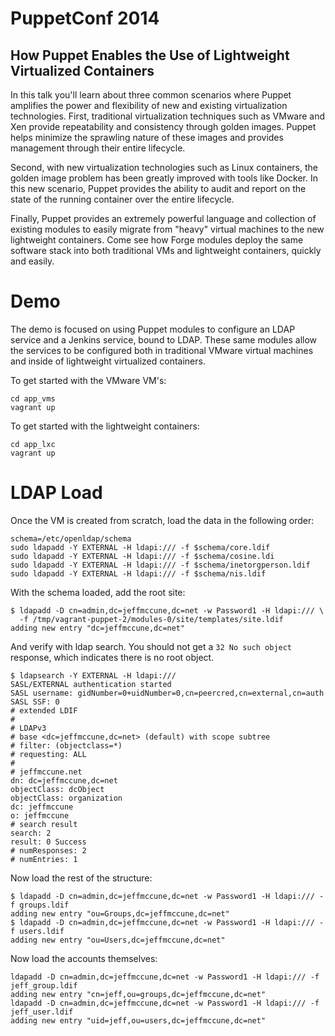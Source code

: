 # PuppetConf 2014

## How Puppet Enables the Use of Lightweight Virtualized Containers

In this talk you'll learn about three common scenarios where Puppet amplifies
the power and flexibility of new and existing virtualization technologies.
First, traditional virtualization techniques such as VMware and Xen provide
repeatability and consistency through golden images. Puppet helps minimize the
sprawling nature of these images and provides management through their entire
lifecycle.

Second, with new virtualization technologies such as Linux containers, the
golden image problem has been greatly improved with tools like Docker. In this
new scenario, Puppet provides the ability to audit and report on the state of
the running container over the entire lifecycle.

Finally, Puppet provides an extremely powerful language and collection of
existing modules to easily migrate from "heavy" virtual machines to the new
lightweight containers. Come see how Forge modules deploy the same software
stack into both traditional VMs and lightweight containers, quickly and easily.

# Demo

The demo is focused on using Puppet modules to configure an LDAP service and a
Jenkins service, bound to LDAP.  These same modules allow the services to be
configured both in traditional VMware virtual machines and inside of
lightweight virtualized containers.

To get started with the VMware VM's:

    cd app_vms
    vagrant up

To get started with the lightweight containers:

    cd app_lxc
    vagrant up

# LDAP Load

Once the VM is created from scratch, load the data in the following order:

    schema=/etc/openldap/schema
    sudo ldapadd -Y EXTERNAL -H ldapi:/// -f $schema/core.ldif
    sudo ldapadd -Y EXTERNAL -H ldapi:/// -f $schema/cosine.ldi
    sudo ldapadd -Y EXTERNAL -H ldapi:/// -f $schema/inetorgperson.ldif
    sudo ldapadd -Y EXTERNAL -H ldapi:/// -f $schema/nis.ldif

With the schema loaded, add the root site:

    $ ldapadd -D cn=admin,dc=jeffmccune,dc=net -w Password1 -H ldapi:/// \
      -f /tmp/vagrant-puppet-2/modules-0/site/templates/site.ldif
    adding new entry "dc=jeffmccune,dc=net"

And verify with ldap search.  You should not get a `32 No such object`
response, which indicates there is no root object.

    $ ldapsearch -Y EXTERNAL -H ldapi:///
    SASL/EXTERNAL authentication started
    SASL username: gidNumber=0+uidNumber=0,cn=peercred,cn=external,cn=auth
    SASL SSF: 0
    # extended LDIF
    #
    # LDAPv3
    # base <dc=jeffmccune,dc=net> (default) with scope subtree
    # filter: (objectclass=*)
    # requesting: ALL
    #
    # jeffmccune.net
    dn: dc=jeffmccune,dc=net
    objectClass: dcObject
    objectClass: organization
    dc: jeffmccune
    o: jeffmccune
    # search result
    search: 2
    result: 0 Success
    # numResponses: 2
    # numEntries: 1

Now load the rest of the structure:

    $ ldapadd -D cn=admin,dc=jeffmccune,dc=net -w Password1 -H ldapi:/// -f groups.ldif
    adding new entry "ou=Groups,dc=jeffmccune,dc=net"
    $ ldapadd -D cn=admin,dc=jeffmccune,dc=net -w Password1 -H ldapi:/// -f users.ldif
    adding new entry "ou=Users,dc=jeffmccune,dc=net"

Now load the accounts themselves:

    ldapadd -D cn=admin,dc=jeffmccune,dc=net -w Password1 -H ldapi:/// -f jeff_group.ldif
    adding new entry "cn=jeff,ou=groups,dc=jeffmccune,dc=net"
    ldapadd -D cn=admin,dc=jeffmccune,dc=net -w Password1 -H ldapi:/// -f jeff_user.ldif
    adding new entry "uid=jeff,ou=users,dc=jeffmccune,dc=net"
